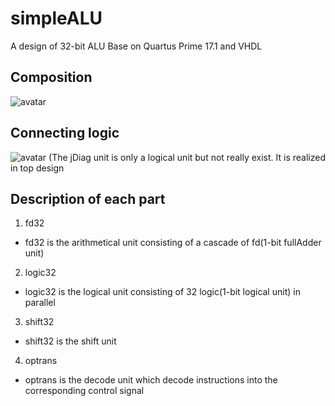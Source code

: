 # simpleALU
A design of 32-bit ALU
Base on Quartus Prime 17.1 and VHDL

## Composition
![avatar](https://kyun.ltyuanfang.cn/tc/2020/10/21/0c69cfd288d43.png)

## Connecting logic
![avatar](https://kyun.ltyuanfang.cn/tc/2020/10/21/282a1b86cf1d8.bmp)
(The jDiag unit is only a logical unit but not really exist. It is realized in top design

## Description of each part
1. fd32
  - fd32 is the arithmetical unit consisting of a cascade of fd(1-bit fullAdder unit)
2. logic32
  - logic32 is the logical unit consisting of 32 logic(1-bit logical unit) in parallel
3. shift32
  - shift32 is the shift unit
4. optrans
  - optrans is the decode unit which decode instructions into the corresponding control signal
